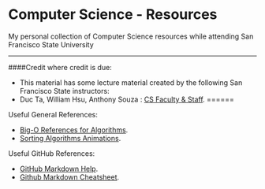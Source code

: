 # Computer Science - Resources

My personal collection of Computer Science resources while attending San Francisco State University
***

####Credit where credit is due:
* This material has some lecture material created by the following San Francisco State instructors:
* Duc Ta, William Hsu, Anthony Souza : [CS Faculty & Staff](https://cs.sfsu.edu/people/faculty-and-staff).
======

Useful General References:
* [Big-O References for Algorithms](http://bigocheatsheet.com/).
* [Sorting Algorithms Animations](https://www.toptal.com/developers/sorting-algorithms).

Useful GitHub References:
* [GitHub Markdown Help](https://help.github.com/articles/basic-writing-and-formatting-syntax/#links).
* [Github Markdown Cheatsheet](https://github.com/adam-p/markdown-here/wiki/Markdown-Cheatsheet#links).
